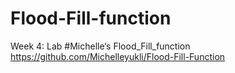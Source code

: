 # Flood-Fill-function
Week 4: Lab 
#Michelle‘s Flood_Fill_function https://github.com/Michelleyukli/Flood-Fill-Function
